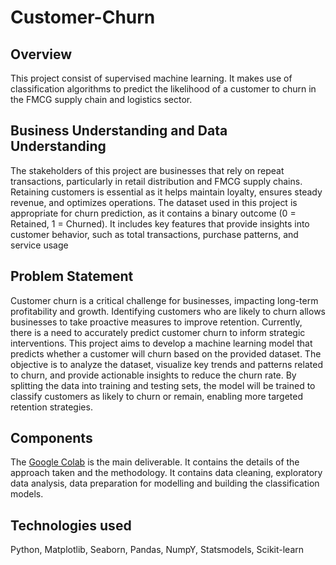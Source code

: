 # Customer-Churn
## Overview
This project consist of supervised machine learning. It makes use of classification algorithms to predict the likelihood of a customer to churn in the FMCG supply chain and logistics sector.

## Business Understanding and Data Understanding
The stakeholders of this project are businesses that rely on repeat transactions, particularly in retail distribution and FMCG supply chains. Retaining customers is essential as it helps maintain loyalty, ensures steady revenue, and optimizes operations. The dataset used in this project is appropriate for churn prediction, as it contains a binary outcome (0 = Retained, 1 = Churned). It includes key features that provide insights into customer behavior, such as total transactions, purchase patterns, and service usage

## Problem Statement 
Customer churn is a critical challenge for businesses, impacting long-term profitability and growth. Identifying customers who are likely to churn allows businesses to take proactive measures to improve retention. Currently, there is a need to accurately predict customer churn to inform strategic interventions.
This project aims to develop a machine learning model that predicts whether a customer will churn based on the provided dataset. The objective is to analyze the dataset, visualize key trends and patterns related to churn, and provide actionable insights to reduce the churn rate. By splitting the data into training and testing sets, the model will be trained to classify customers as likely to churn or remain, enabling more targeted retention strategies.
## Components
The [Google Colab](https://github.com/violetwanjiru/Customer-Churn/blob/main/Customer_Churn_Prediction.ipynb)
is the main deliverable. It contains the details of the approach taken and the methodology. It contains data cleaning, exploratory data analysis, data preparation for modelling and building the classification models.
## Technologies used
Python, Matplotlib, Seaborn, Pandas, NumpY, Statsmodels, Scikit-learn 
